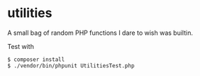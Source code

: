 
# utilities

A small bag of random PHP functions I dare to wish was builtin.

Test with

    $ composer install
    $ ./vendor/bin/phpunit UtilitiesTest.php

